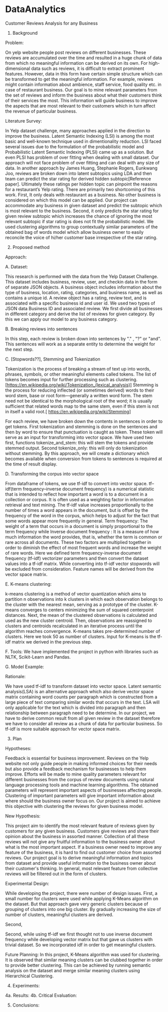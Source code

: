# DataAnalytics
Customer Reviews Analysis for any Business 


1. Background


Problem:

On yelp website people post reviews on different businesses. These reviews are accumulated over the time and resulted in a huge chunk of data from which no meaningful information can be derived on its own. For high-dimensional data such as reviews, it is difficult to extract prominent features. However, data in this form have certain simple structure which can be transformed to get the meaningful information. For example, reviews might contain information about ambience, staff service, food quality etc. in case of restaurant business. Our goal is to mine relevant parameters from the set of reviews and inform the business about what their customers think of  their services the most. This information will guide business to improve the aspects that are most relevant to their customers which in turn affect the revenue of particular business.

Literature Survey:

In Yelp dataset challenge, many approaches applied in the direction to improve the business. Latent Semantic Indexing (LSI) is among the most basic and well-known technique used in dimentionality reduction. LSI faced several issues due
to the formulation of the probabilistic model and Probabilistic Latent Semantic Indexing (PLSI) came up as a solution. But even PLSI has problem of over fitting when dealing with small dataset. Our approach will not face problem of over fitting and can deal with any size of data. In another approach by James Huang, Stephanie Rogers, Eunkwang Joo, reviews are broken down into latent subtopics using LDA and then team can predict the star rating for derived hidden subtopic[Reference paper]. Ultimately these ratings per hidden topic can pinpoint the reasons for a restaurant’s Yelp rating. There are primarily two shortcoming of this work. First, It only deals with restaurant as a business. No other business is considered on which this model can be applied. Our project can accommodate any business in given dataset and predict the subtopic which is most relevant to the business. Second, it only predicts the star rating for given review subtopic which increases the chance of ignoring the most relevant subtopic if star rating is does not fit the probabilistic model. We used clustering algorithms to group contextually similar parameters of the obtained bag of words model which allow business owner to easily reconcile the voice of hi/her customer base irrespective of the star rating.

2. Proposed method

Approach:

A. Dataset: 

This research is performed with the data from the Yelp Dataset Challenge. This dataset includes business, review, user, and checkin data in the form of separate JSON objects. A business object includes information about the type of business, location, rating, categories, and business name, as well as contains a unique id. A review object has a rating, review text, and is associated with a specific business id and user id. We used two types of JSON data Business ID and associated review. We first divide all businesses in different category and derive the list of reviews for given category. By this we can apply our model to any business category.

B. Breaking reviews into sentences

In this step, each review is broken down into sentences by "." , "?" or "and". This sentences will work as a separate entity to determine the weight for the next step.

C. [Stopwords??], Stemming and Tokenization

Tokenization is the process of breaking a stream of text up into words, phrases, symbols, or other meaningful elements called tokens. The list of tokens becomes input for further processing such as clustering.[https://en.wikipedia.org/wiki/Tokenization_(lexical_analysis)] 
Stemming is the process for reducing inflected (or sometimes derived) words to their word stem, base or root form—generally a written word form. The stem need not be identical to the morphological root of the word; it is usually sufficient that related words map to the same stem, even if this stem is not in itself a valid root.[ https://en.wikipedia.org/wiki/Stemming]

For each review, we have broken down the contents in sentences in order to get tokens. First tokenization and stemming is done on the sentences and then by word to ensure that punctuation is caught as token. These token will serve as an input for transforming into vector space. We have used two first, functions tokenize_and_stem: this will stem the tokens and provide stemmed output. Second tokenize_only: this will only do tokenization without stemming. By this approach, we will create a dictionary which becomes available when conversion from tokens to sentences is  required at the time of result display.

D. Transforming the corpus into vector space

From dataframe of tokens, we use tf-idf to convert into vector space. tf–idf(term frequency–inverse document frequency) is a numerical statistic that is intended to reflect how important a word is to a document in a collection or corpus. It is often used as a weighting factor in information retrieval and text mining. The tf-idf value increases proportionally to the number of times a word appears in the document, but is offset by the frequency of the word in the corpus, which helps to adjust for the fact that some words appear more frequently in general. Term frequency: The weight of a term that occurs in a document is simply proportional to the term frequency while Inverse document frequency : It is a measure of how much information the word provides, that is, whether the term is common or rare across all documents. These two factors are multiplied together in order to diminish the effect of most frequent words and increase the weight of rare words.
Here we defined term frequency-inverse document frequency (tf-idf) vectorizer parameters and then convert the dataset values into a tf-idf matrix. While converting into tf-idf vector stopwords will be excluded from consideration. Feature names will be derived from the vector space matrix.

E. K-means clustering:

k-means clustering is a method of vector quantization which aims to partition n observations into k clusters in which each observation belongs to the cluster with the nearest mean, serving as a prototype of the cluster. K-means converges to centers minimizing the sum of squared centerpoint distances. Next, the mean of the clustered observations is calculated and used as the new cluster centroid. Then, observations are reassigned to clusters and centroids recalculated in an iterative process until the algorithm reaches convergence. K-means takes pre-determined number of clusters. Here we took 50 as number of clusters. Input for K-means is the tf-idf matrix we derived in the previous step.

F. Tools:
We have implemented the project in python with libraries such as NLTK, Scikit-Learn and Pandas.


G. Model Example:


Rationale:

We have used tf-idf to transform dataset into vector space. Latent semantic analysis(LSA) is an alternative approach which also derive vector space matrix containing word counts per paragraph which is constructed from a large piece of text comparing similar words that occurs in the text. LSA will only applicable for the text which is divided into paragraph and then relationship between paragraph need to be determine. In our project, we have to derive common result from all given review in the dataset therefore we have to consider all review as a chunk of data for particular business. So tf-idf is more suitable approach for vector space matrix.


3. Plan

Hypotheses: 

Feedback is essential for business improvement. Reviews on the Yelp website not only guide people in making informed choices for their needs but also provide a feedback mechanism for businesses to help them improve. Efforts will be made to mine quality parameters relevant for different businesses from the corpus of review documents using natural language processing tools and machine learning algorithms. The obtained parameters will represent important aspects of businesses affecting people. Clustering of important parameters will give important information about where should the business owner focus on. Our project is aimed to achieve this objective with clustering the reviews for given business model.

New Hypothesis:

This project aim to identify the most relevant feature of reviews given by customers for any given business. Customers give reviews and share their opinion about the business in assorted manner. Collection of all these reviews will not give any fruitful information to the business owner about what is the most important aspect. If a business owner need to improve any feature of the business, it is hard to find out customer choice from assorted reviews. Our project goal is to derive meaningful information and topics from dataset and provide useful information to the business owner about their customer's thinking. In general, most relevant feature from collective reviews will be filtered out in the form of clusters.


Experimental Design:

While developing the project, there were number of design issues. First, a small number for clusters were used while applying K-Means algorithm on the dataset. But that approach gave very generic clusters because of grouping of clusters into one big cluster. By gradually increasing the size of number of clusters, meaningful clusters are derived. 

Second, 

Second, while using tf-idf we first thought not to use inverse document frequency while developing  vector matrix but that gave us clusters with trivial dataset. So we incorporated idf in order to get meaningful clusters.

Future Planning:
In this project, K-Means algorithm was used for clustering. It is observed that similar meaning clusters can be clubbed together in order to provide better clustering. This can be achieved by running semantic analysis on the dataset and merge similar meaning clusters using Hierarchical Clustering.


4. Experiments:

4a. Results:
4b. Critical Evaluation:

5. Conclusions:




